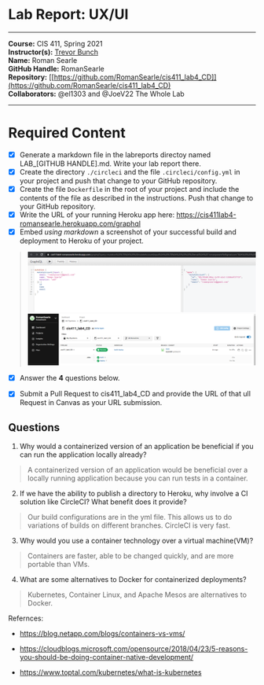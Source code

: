 # Lab Report: UX/UI
___
**Course:** CIS 411, Spring 2021  
**Instructor(s):** [Trevor Bunch](https://github.com/trevordbunch)  
**Name:** Roman Searle <br>
**GitHub Handle:** RomanSearle <br>
**Repository:** [[https://github.com/RomanSearle/cis411_lab4_CD]](https://github.com/RomanSearle/cis411_lab4_CD) <br>
**Collaborators:** @el1303 and @JoeV22 
The Whole Lab
___

# Required Content

- [x] Generate a markdown file in the labreports directoy named LAB_[GITHUB HANDLE].md. Write your lab report there.
- [x] Create the directory ```./circleci``` and the file ```.circleci/config.yml``` in your project and push that change to your GitHub repository.
- [x] Create the file ```Dockerfile``` in the root of your project and include the contents of the file as described in the instructions. Push that change to your GitHub repository.
- [x] Write the URL of your running Heroku app here: https://cis411lab4-romansearle.herokuapp.com/graphql  
- [x] Embed _using markdown_ a screenshot of your successful build and deployment to Heroku of your project.  
> ![Successful Build](/assets/herokuProof.PNG)
> ![Successful BuildCircleCI](/assets/DeployProof.PNG)
- [x] Answer the **4** questions below.
- [x] Submit a Pull Request to cis411_lab4_CD and provide the URL of that ull Request in Canvas as your URL submission.


## Questions
1. Why would a containerized version of an application be beneficial if you can run the application locally already?
> A containerized version of an application would be beneficial over a locally running application because you can run tests in a container. 
2. If we have the ability to publish a directory to Heroku, why involve a CI solution like CircleCI? What benefit does it provide?
> Our build configurations are in the yml file. This allows us to do variations of builds on different branches. CircleCI is very fast. 
3. Why would you use a container technology over a virtual machine(VM)?
> Containers are faster, able to be changed quickly, and are more portable than VMs. 
4. What are some alternatives to Docker for containerized deployments?
> Kubernetes, Container Linux, and Apache Mesos are alternatives to Docker.

Refernces:
* https://blog.netapp.com/blogs/containers-vs-vms/

* https://cloudblogs.microsoft.com/opensource/2018/04/23/5-reasons-you-should-be-doing-container-native-development/

* https://www.toptal.com/kubernetes/what-is-kubernetes